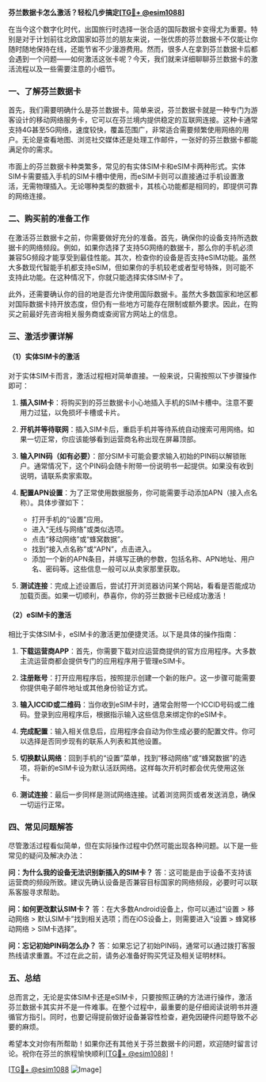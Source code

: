 **芬兰数据卡怎么激活？轻松几步搞定[[TG💪+ @esim1088](https://t.me/s/esim1088)]**

在当今这个数字化时代，出国旅行时选择一张合适的国际数据卡变得尤为重要。特别是对于计划前往北欧国家如芬兰的朋友来说，一张优质的芬兰数据卡不仅能让你随时随地保持在线，还能节省不少漫游费用。然而，很多人在拿到芬兰数据卡后都会遇到一个问题——如何激活这张卡呢？今天，我们就来详细聊聊芬兰数据卡的激活流程以及一些需要注意的小细节。

### 一、了解芬兰数据卡

首先，我们需要明确什么是芬兰数据卡。简单来说，芬兰数据卡就是一种专门为游客设计的移动网络服务卡，它可以在芬兰境内提供稳定的互联网连接。这种卡通常支持4G甚至5G网络，速度较快，覆盖范围广，非常适合需要频繁使用网络的用户。无论是查看地图、浏览社交媒体还是处理工作邮件，一张好的芬兰数据卡都能满足你的需求。

市面上的芬兰数据卡种类繁多，常见的有实体SIM卡和eSIM卡两种形式。实体SIM卡需要插入手机的SIM卡槽中使用，而eSIM卡则可以直接通过手机设置激活，无需物理插入。无论哪种类型的数据卡，其核心功能都是相同的，即提供可靠的网络连接。

### 二、购买前的准备工作

在激活芬兰数据卡之前，你需要做好充分的准备。首先，确保你的设备支持所选数据卡的网络频段。例如，如果你选择了支持5G网络的数据卡，那么你的手机必须兼容5G频段才能享受到最佳性能。其次，检查你的设备是否支持eSIM功能。虽然大多数现代智能手机都支持eSIM，但如果你的手机较老或者型号特殊，则可能不支持此功能。在这种情况下，你就只能选择实体SIM卡了。

此外，还需要确认你的目的地是否允许使用国际数据卡。虽然大多数国家和地区都对国际数据卡持开放态度，但仍有一些地方可能存在限制或额外要求。因此，在购买之前最好先咨询相关服务商或查阅官方网站上的信息。

### 三、激活步骤详解

#### （1）实体SIM卡的激活

对于实体SIM卡而言，激活过程相对简单直接。一般来说，只需按照以下步骤操作即可：

1. **插入SIM卡**：将购买到的芬兰数据卡小心地插入手机的SIM卡槽中。注意不要用力过猛，以免损坏卡槽或卡片。
   
2. **开机并等待联网**：插入SIM卡后，重启手机并等待系统自动搜索可用网络。如果一切正常，你应该能够看到运营商名称出现在屏幕顶部。

3. **输入PIN码（如有必要）**：部分SIM卡可能会要求输入初始的PIN码以解锁账户。通常情况下，这个PIN码会随卡附带一份说明书一起提供。如果没有收到说明，请联系卖家索取。

4. **配置APN设置**：为了正常使用数据服务，你可能需要手动添加APN（接入点名称）。具体步骤如下：
   - 打开手机的“设置”应用。
   - 进入“无线与网络”或类似选项。
   - 点击“移动网络”或“蜂窝数据”。
   - 找到“接入点名称”或“APN”，点击进入。
   - 添加一个新的APN条目，并填写正确的参数，包括名称、APN地址、用户名、密码等。这些信息一般可以从卖家那里获取。

5. **测试连接**：完成上述设置后，尝试打开浏览器访问某个网站，看看是否能成功加载页面。如果一切顺利，恭喜你，你的芬兰数据卡已经成功激活！

#### （2）eSIM卡的激活

相比于实体SIM卡，eSIM卡的激活更加便捷灵活。以下是具体的操作指南：

1. **下载运营商APP**：首先，你需要下载对应运营商提供的官方应用程序。大多数主流运营商都会提供专门的应用程序用于管理eSIM卡。

2. **注册账号**：打开应用程序后，按照提示创建一个新的账户。这一步骤可能需要你提供电子邮件地址或其他身份验证方式。

3. **输入ICCID或二维码**：当你收到eSIM卡时，通常会附带一个ICCID号码或二维码。登录到应用程序后，根据指示输入这些信息来绑定你的eSIM卡。

4. **完成配置**：输入相关信息后，应用程序会自动为你生成必要的配置文件。你可以选择是否同步现有的联系人列表和其他设置。

5. **切换默认网络**：回到手机的“设置”菜单，找到“移动网络”或“蜂窝数据”的选项，将新的eSIM卡设为默认活跃网络。这样每次开机时都会优先使用这张卡。

6. **测试连接**：最后一步同样是测试网络连接。试着浏览网页或者发送消息，确保一切运行正常。

### 四、常见问题解答

尽管激活过程看似简单，但在实际操作过程中仍然可能出现各种问题。以下是一些常见的疑问及解决办法：

**问：为什么我的设备无法识别新插入的SIM卡？**
答：这可能是由于设备不支持该运营商的频段所致。建议先确认设备是否兼容目标国家的网络频段，必要时可以联系客服寻求帮助。

**问：如何更改默认SIM卡？**
答：在大多数Android设备上，你可以通过“设置 > 移动网络 > 默认SIM卡”找到相关选项；而在iOS设备上，则需要进入“设置 > 蜂窝移动网络 > SIM卡选择”。

**问：忘记初始PIN码怎么办？**
答：如果忘记了初始PIN码，通常可以通过拨打客服热线请求重置。不过在此之前，请务必准备好购买凭证及相关证明材料。

### 五、总结

总而言之，无论是实体SIM卡还是eSIM卡，只要按照正确的方法进行操作，激活芬兰数据卡其实并不是一件难事。在整个过程中，最重要的是仔细阅读说明书并遵循官方指引。同时，也要记得提前做好设备兼容性检查，避免因硬件问题导致不必要的麻烦。

希望本文对你有所帮助！如果你还有其他关于芬兰数据卡的问题，欢迎随时留言讨论。祝你在芬兰的旅程愉快顺利[[TG💪+ @esim1088](https://t.me/s/esim1088)]！

[[TG💪+ @esim1088](https://t.me/s/esim1088) ![Image](https://i.postimg.cc/4NQfJmqS/Snipaste-2025-05-13-00-14-12.png)]